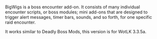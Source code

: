 BigWigs is a boss encounter add-on. It consists of many individual encounter scripts, or boss modules; mini add-ons that are designed to trigger alert messages, timer bars, sounds, and so forth, for one specific raid encounter.

It works similar to Deadly Boss Mods, this version is for WotLK 3.3.5a.
